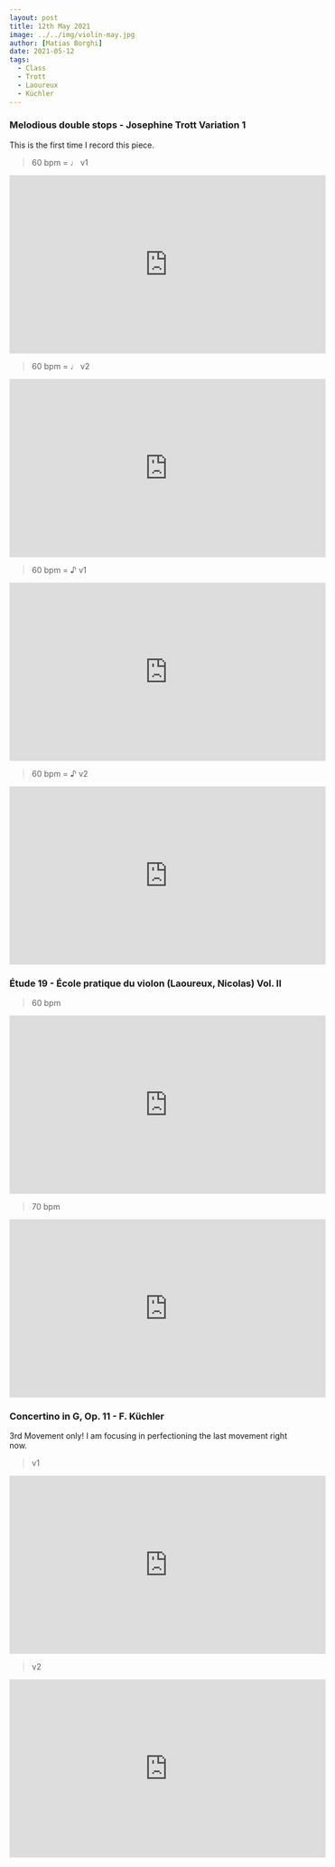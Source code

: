 ```yaml
---
layout: post
title: 12th May 2021
image: ../../img/violin-may.jpg
author: [Matias Borghi]
date: 2021-05-12
tags:
  - Class
  - Trott
  - Laoureux
  - Küchler
---
```


### Melodious double stops - Josephine Trott Variation 1

This is the first time I record this piece.

> 60 bpm = ♩ v1

<iframe width="560" height="315" src="https://www.youtube.com/embed/LqcqsC-8MLw" title="YouTube video player" frameborder="0" allow="accelerometer; autoplay; clipboard-write; encrypted-media; gyroscope; picture-in-picture" allowfullscreen></iframe>

> 60 bpm = ♩ v2

<iframe width="560" height="315" src="https://www.youtube.com/embed/vuiG_U6hqrY" title="YouTube video player" frameborder="0" allow="accelerometer; autoplay; clipboard-write; encrypted-media; gyroscope; picture-in-picture" allowfullscreen></iframe>

> 60 bpm = ♪ v1

<iframe width="560" height="315" src="https://www.youtube.com/embed/63j7TWAUGfc" title="YouTube video player" frameborder="0" allow="accelerometer; autoplay; clipboard-write; encrypted-media; gyroscope; picture-in-picture" allowfullscreen></iframe>

> 60 bpm = ♪ v2

<iframe width="560" height="315" src="https://www.youtube.com/embed/kfy4cQQBSgw" title="YouTube video player" frameborder="0" allow="accelerometer; autoplay; clipboard-write; encrypted-media; gyroscope; picture-in-picture" allowfullscreen></iframe>

### Étude 19 - École pratique du violon (Laoureux, Nicolas) Vol. II

> 60 bpm

<iframe width="560" height="315" src="https://www.youtube.com/embed/DQ817IScLUs" title="YouTube video player" frameborder="0" allow="accelerometer; autoplay; clipboard-write; encrypted-media; gyroscope; picture-in-picture" allowfullscreen></iframe>

> 70 bpm

<iframe width="560" height="315" src="https://www.youtube.com/embed/BuHBFKJguIY" title="YouTube video player" frameborder="0" allow="accelerometer; autoplay; clipboard-write; encrypted-media; gyroscope; picture-in-picture" allowfullscreen></iframe>


### Concertino in G, Op. 11 - F. Küchler

3rd Movement only! I am focusing in perfectioning the last movement right now.

> v1

<iframe width="560" height="315" src="https://www.youtube.com/embed/VAu8EnaKF0w" title="YouTube video player" frameborder="0" allow="accelerometer; autoplay; clipboard-write; encrypted-media; gyroscope; picture-in-picture" allowfullscreen></iframe>

> v2

<iframe width="560" height="315" src="https://www.youtube.com/embed/Zrd0CnGTylU" title="YouTube video player" frameborder="0" allow="accelerometer; autoplay; clipboard-write; encrypted-media; gyroscope; picture-in-picture" allowfullscreen></iframe>